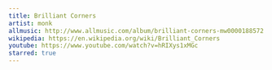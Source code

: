```yaml
---
title: Brilliant Corners
artist: monk
allmusic: http://www.allmusic.com/album/brilliant-corners-mw0000188572
wikipedia: https://en.wikipedia.org/wiki/Brilliant_Corners
youtube: https://www.youtube.com/watch?v=hRIXys1xMGc
starred: true
---
```

